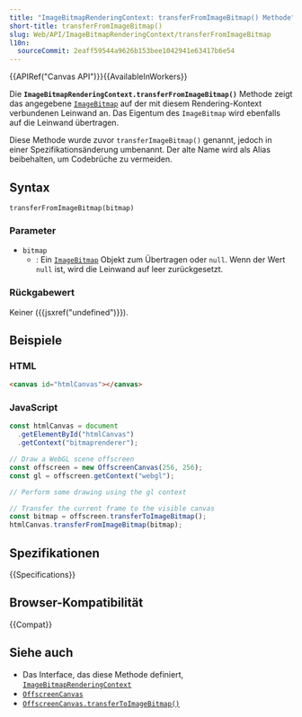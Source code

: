 ```yaml
---
title: "ImageBitmapRenderingContext: transferFromImageBitmap() Methode"
short-title: transferFromImageBitmap()
slug: Web/API/ImageBitmapRenderingContext/transferFromImageBitmap
l10n:
  sourceCommit: 2eaff59544a9626b153bee1042941e63417b6e54
---
```


{{APIRef("Canvas API")}}{{AvailableInWorkers}}

Die **`ImageBitmapRenderingContext.transferFromImageBitmap()`** Methode zeigt das angegebene [`ImageBitmap`](/de/docs/Web/API/ImageBitmap) auf der mit diesem Rendering-Kontext verbundenen Leinwand an. Das Eigentum des `ImageBitmap` wird ebenfalls auf die Leinwand übertragen.

Diese Methode wurde zuvor `transferImageBitmap()` genannt, jedoch in einer Spezifikationsänderung umbenannt. Der alte Name wird als Alias beibehalten, um Codebrüche zu vermeiden.

## Syntax

```js-nolint
transferFromImageBitmap(bitmap)
```

### Parameter

- `bitmap`
  - : Ein [`ImageBitmap`](/de/docs/Web/API/ImageBitmap) Objekt zum Übertragen oder `null`. Wenn der Wert `null` ist, wird die Leinwand auf leer zurückgesetzt.

### Rückgabewert

Keiner ({{jsxref("undefined")}}).

## Beispiele

### HTML

```html
<canvas id="htmlCanvas"></canvas>
```

### JavaScript

```js
const htmlCanvas = document
  .getElementById("htmlCanvas")
  .getContext("bitmaprenderer");

// Draw a WebGL scene offscreen
const offscreen = new OffscreenCanvas(256, 256);
const gl = offscreen.getContext("webgl");

// Perform some drawing using the gl context

// Transfer the current frame to the visible canvas
const bitmap = offscreen.transferToImageBitmap();
htmlCanvas.transferFromImageBitmap(bitmap);
```

## Spezifikationen

{{Specifications}}

## Browser-Kompatibilität

{{Compat}}

## Siehe auch

- Das Interface, das diese Methode definiert, [`ImageBitmapRenderingContext`](/de/docs/Web/API/ImageBitmapRenderingContext)
- [`OffscreenCanvas`](/de/docs/Web/API/OffscreenCanvas)
- [`OffscreenCanvas.transferToImageBitmap()`](/de/docs/Web/API/OffscreenCanvas/transferToImageBitmap)

